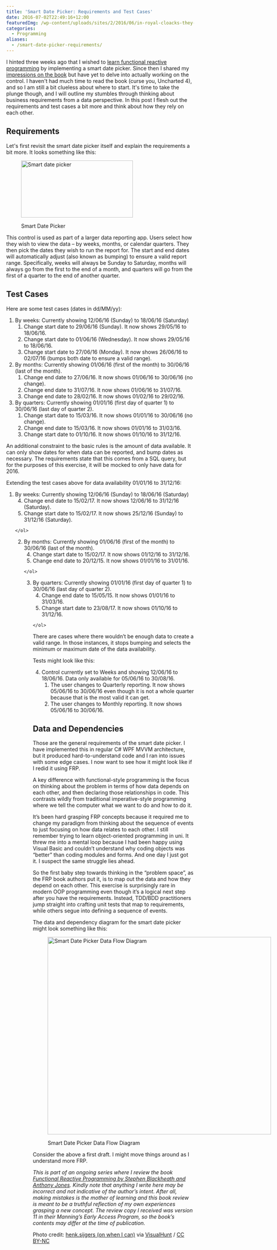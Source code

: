 ```yaml
---
title: 'Smart Date Picker: Requirements and Test Cases'
date: 2016-07-02T22:49:16+12:00
featuredImg: /wp-content/uploads/sites/2/2016/06/in-royal-cloacks-they-stood-henk-sijgers.jpg
categories:
  - Programming
aliases:
  - /smart-date-picker-requirements/
---
```

I hinted three weeks ago that I wished to [learn functional reactive programming](/events-are-evil/) by implementing a smart date picker. Since then I shared my [impressions on the book](/first-impressions-functional-reactive-programming-sodium/) but have yet to delve into actually working on the control. I haven't had much time to read the book (curse you, Uncharted 4), and so I am still a bit clueless about where to start. It's time to take the plunge though, and I will outline my stumbles through thinking about business requirements from a data perspective. In this post I flesh out the requirements and test cases a bit more and think about how they rely on each other.

<!--more-->

## Requirements

Let's first revisit the smart date picker itself and explain the requirements a bit more. It looks something like this:<figure id="attachment_148" style="width: 300px" class="wp-caption aligncenter">

<img class="size-medium wp-image-148" src="/wp-content/uploads/sites/2/2016/06/Smart-Date-Picker.png" alt="Smart date picker" width="300" height="153" srcset="/wp-content/uploads/sites/2/2016/06/Smart-Date-Picker.png 300w, /wp-content/uploads/sites/2/2016/06/Smart-Date-Picker.png 570w" sizes="(max-width: 300px) 100vw, 300px" /><figcaption class="wp-caption-text">Smart Date Picker</figcaption></figure> 

This control is used as part of a larger data reporting app. Users select how they wish to view the data – by weeks, months, or calendar quarters. They then pick the dates they wish to run the report for. The start and end dates will automatically adjust (also known as bumping) to ensure a valid report range. Specifically, weeks will always be Sunday to Saturday, months will always go from the first to the end of a month, and quarters will go from the first of a quarter to the end of another quarter.

## Test Cases

Here are some test cases (dates in dd/MM/yy):

  1. By weeks: Currently showing 12/06/16 (Sunday) to 18/06/16 (Saturday) 
      1. Change start date to 29/06/16 (Sunday). It now shows 29/05/16 to 18/06/16.
      2. Change start date to 01/06/16 (Wednesday). It now shows 29/05/16 to 18/06/16.
      3. Change start date to 27/06/16 (Monday). It now shows 26/06/16 to 02/07/16 (bumps both date to ensure a valid range).
  2. By months: Currently showing 01/06/16 (first of the month) to 30/06/16 (last of the month). 
      1. Change end date to 27/06/16. It now shows 01/06/16 to 30/06/16 (no change).
      2. Change end date to 31/07/16. It now shows 01/06/16 to 31/07/16.
      3. Change end date to 28/02/16. It now shows 01/02/16 to 29/02/16.
  3. By quarters: Currently showing 01/01/16 (first day of quarter 1) to 30/06/16 (last day of quarter 2). 
      1. Change start date to 15/03/16. It now shows 01/01/16 to 30/06/16 (no change).
      2. Change end date to 15/03/16. It now shows 01/01/16 to 31/03/16.
      3. Change start date to 01/10/16. It now shows 01/10/16 to 31/12/16.

An additional constraint to the basic rules is the amount of data available. It can only show dates for when data can be reported, and bump dates as necessary. The requirements state that this comes from a SQL query, but for the purposes of this exercise, it will be mocked to only have data for 2016.

Extending the test cases above for data availability 01/01/16 to 31/12/16:

  1. By weeks: Currently showing 12/06/16 (Sunday) to 18/06/16 (Saturday) <ol start="4">
      <li>
        Change end date to 15/02/17. It now shows 12/06/16 to 31/12/16 (Saturday).
      </li>
      <li>
        Change start date to 15/02/17. It now shows 25/12/16 (Sunday) to 31/12/16 (Saturday).
      </li>
    </ol>

  2. By months: Currently showing 01/06/16 (first of the month) to 30/06/16 (last of the month). <ol start="4">
      <li>
        Change start date to 15/02/17. It now shows 01/12/16 to 31/12/16.
      </li>
      <li>
        Change end date to 20/12/15. It now shows 01/01/16 to 31/01/16.
      </li>
    </ol>

  3. By quarters: Currently showing 01/01/16 (first day of quarter 1) to 30/06/16 (last day of quarter 2). <ol start="4">
      <li>
        Change end date to 15/05/15. It now shows 01/01/16 to 31/03/16.
      </li>
      <li>
        Change start date to 23/08/17. It now shows 01/10/16 to 31/12/16.
      </li>
    </ol>

There are cases where there wouldn’t be enough data to create a valid range. In those instances, it stops bumping and selects the minimum or maximum date of the data availability.

Tests might look like this:

<ol start="4">
  <li>
    Control currently set to Weeks and showing 12/06/16 to 18/06/16. Data only available for 05/06/16 to 30/08/16. <ol>
      <li>
        The user changes to Quarterly reporting. It now shows 05/06/16 to 30/06/16 even though it is not a whole quarter because that is the most valid it can get.
      </li>
      <li>
        The user changes to Monthly reporting. It now shows 05/06/16 to 30/06/16.
      </li>
    </ol>
  </li>
</ol>

## Data and Dependencies

Those are the general requirements of the smart date picker. I have implemented this in regular C# WPF MVVM architecture, but it produced hard-to-understand code and I ran into issues with some edge cases. I now want to see how it might look like if I redid it using FRP.

A key difference with functional-style programming is the focus on thinking about the problem in terms of how data depends on each other, and then declaring those relationships in code. This contrasts wildly from traditional imperative-style programming where we tell the computer what we want to do and how to do it.

It’s been hard grasping FRP concepts because it required me to change my paradigm from thinking about the sequence of events to just focusing on how data relates to each other. I still remember trying to learn object-oriented programming in uni. It threw me into a mental loop because I had been happy using Visual Basic and couldn’t understand why coding objects was “better” than coding modules and forms. And one day I just got it. I suspect the same struggle lies ahead.

So the first baby step towards thinking in the “problem space”, as the FRP book authors put it, is to map out the data and how they depend on each other. This exercise is surprisingly rare in modern OOP programming even though it’s a logical next step after you have the requirements. Instead, TDD/BDD practitioners jump straight into crafting unit tests that map to requirements, while others segue into defining a sequence of events.

The data and dependency diagram for the smart date picker might look something like this:<figure id="attachment_177" style="width: 600px" class="wp-caption aligncenter">

<img class="size-medium wp-image-177" src="/wp-content/uploads/sites/2/2016/07/Smart-Date-Picker-Data-Flow.png" alt="Smart Date Picker Data Flow Diagram" width="600" height="530" srcset="/wp-content/uploads/sites/2/2016/07/Smart-Date-Picker-Data-Flow.png 300w, /wp-content/uploads/sites/2/2016/07/Smart-Date-Picker-Data-Flow.png 768w, /wp-content/uploads/sites/2/2016/07/Smart-Date-Picker-Data-Flow.png 1024w" sizes="(max-width: 600px) 100vw, 600px" /><figcaption class="wp-caption-text">Smart Date Picker Data Flow Diagram</figcaption></figure> 

Consider the above a first draft. I might move things around as I understand more FRP.

_This is part of an ongoing series where I review the book [Functional Reactive Programming by Stephen Blackheath and Anthony Jones](https://www.manning.com/books/functional-reactive-programming). Kindly note that anything I write here may be incorrect and not indicative of the author’s intent. After all, making mistakes is the mother of learning and this book review is meant to be a truthful reflection of my own experiences grasping a new concept. The review copy I received was version 11 in their Manning’s Early Access Program, so the book’s contents may differ at the time of publication._

Photo credit: [henk.sijgers (on when I can)](https://www.flickr.com/photos/henk-sijgers) via [VisualHunt](https://visualhunt.com/photos/city/) / [CC BY-NC](http://creativecommons.org/licenses/by-nc/2.0/)